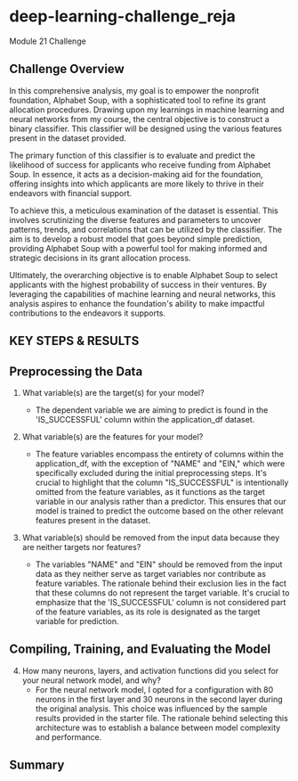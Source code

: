 # deep-learning-challenge_reja
Module 21 Challenge

## Challenge Overview ##

In this comprehensive analysis, my goal is to empower the nonprofit foundation, Alphabet Soup, with a sophisticated tool to refine its grant allocation procedures. Drawing upon my learnings in machine learning and neural networks from my course, the central objective is to construct a binary classifier. This classifier will be designed using the various features present in the dataset provided.

The primary function of this classifier is to evaluate and predict the likelihood of success for applicants who receive funding from Alphabet Soup. In essence, it acts as a decision-making aid for the foundation, offering insights into which applicants are more likely to thrive in their endeavors with financial support.

To achieve this, a meticulous examination of the dataset is essential. This involves scrutinizing the diverse features and parameters to uncover patterns, trends, and correlations that can be utilized by the classifier. The aim is to develop a robust model that goes beyond simple prediction, providing Alphabet Soup with a powerful tool for making informed and strategic decisions in its grant allocation process.

Ultimately, the overarching objective is to enable Alphabet Soup to select applicants with the highest probability of success in their ventures. By leveraging the capabilities of machine learning and neural networks, this analysis aspires to enhance the foundation's ability to make impactful contributions to the endeavors it supports.

## KEY STEPS & RESULTS ##

## Preprocessing the Data  ##

1. What variable(s) are the target(s) for your model?
   - The dependent variable we are aiming to predict is found in the 'IS_SUCCESSFUL' column within the application_df dataset. 

2. What variable(s) are the features for your model?
   - The feature variables encompass the entirety of columns within the application_df, with the exception of "NAME" and "EIN," which were specifically excluded during the initial preprocessing steps. It's crucial to highlight that the column "IS_SUCCESSFUL" is intentionally omitted from the feature variables, as it functions as the target variable in our analysis rather than a predictor. This ensures that our model is trained to predict the outcome based on the other relevant features present in the dataset.

3. What variable(s) should be removed from the input data because they are neither targets nor features?

   - The variables "NAME" and "EIN" should be removed from the input data as they neither serve as target variables nor contribute as feature variables. The rationale behind their exclusion lies in the fact that these columns do not represent the target variable. It's crucial to emphasize that the 'IS_SUCCESSFUL' column is not considered part of the feature variables, as its role is designated as the target variable for prediction.


## Compiling, Training, and Evaluating the Model  ##

4. How many neurons, layers, and activation functions did you select for your neural network model, and why?
   - For the neural network model, I opted for a configuration with 80 neurons in the first layer and 30 neurons in the second layer during the original analysis. This choice was influenced by the sample results provided in the starter file. The rationale behind selecting this architecture was to establish a balance between model complexity and performance.

## Summary  ##
